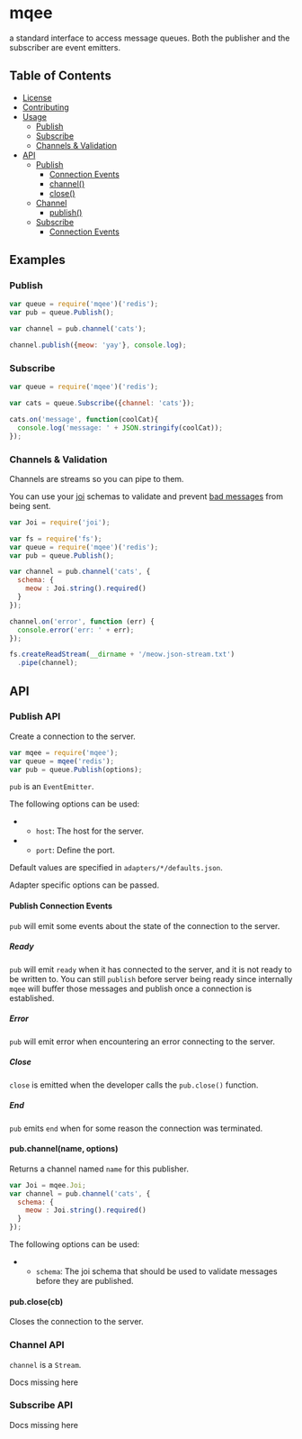 # mqee

a standard interface to access message queues. Both the publisher and the subscriber are event emitters.

## Table of Contents

- [License](https://github.com/yldio/mqee/blob/master/LICENSE.md)
- [Contributing](https://github.com/yldio/mqee/blob/master/CONTRIBUTING.md#contributing)
- [Usage](#usage)
  - [Publish](#publish)
  - [Subscribe](#subscribe)
  - [Channels & Validation](#channels--validation)
- [API](#api)
  - [Publish](#publish-api)
    - [Connection Events](#publish-connection-events)
    - [channel()](#pubchannelname-options)
    - [close()](#pubclosecb)
  - [Channel](#channel-api)
    - [publish()](#ddd)
  - [Subscribe](#subscribe-api)
    - [Connection Events](#subscribe-connection-events)

## Examples

### Publish

``` js
var queue = require('mqee')('redis');
var pub = queue.Publish();

var channel = pub.channel('cats');

channel.publish({meow: 'yay'}, console.log);
```

### Subscribe

```js
var queue = require('mqee')('redis');

var cats = queue.Subscribe({channel: 'cats'});

cats.on('message', function(coolCat){
  console.log('message: ' + JSON.stringify(coolCat));
});
```

### Channels & Validation

Channels are streams so you can pipe to them.

You can use your [joi](https://github.com/hapijs/joi) schemas to validate and prevent [bad messages](https://github.com/yldio/mqee/blob/master/examples/meow.json-stream.txt#L8) from being sent.

``` js
var Joi = require('joi');

var fs = require('fs');
var queue = require('mqee')('redis');
var pub = queue.Publish();

var channel = pub.channel('cats', {
  schema: {
    meow : Joi.string().required()
  }
});

channel.on('error', function (err) {
  console.error('err: ' + err);
});

fs.createReadStream(__dirname + '/meow.json-stream.txt')
  .pipe(channel);
```

## API

### Publish API

Create a connection to the server.

``` js
var mqee = require('mqee');
var queue = mqee('redis');
var pub = queue.Publish(options);
```

`pub` is an `EventEmitter`.

The following options can be used:

- * `host`: The host for the server.
- * `port`: Define the port.

Default values are specified in `adapters/*/defaults.json`.

Adapter specific options can be passed.

#### Publish Connection Events

`pub` will emit some events about the state of the connection to the server.

##### Ready

`pub` will emit `ready` when it has connected to the server, and it is not ready to be written to. You can still `publish` before server being ready since internally `mqee` will buffer those messages and publish once a connection is established.

##### Error

`pub` will emit error when encountering an error connecting to the server.


##### Close

`close` is emitted when the developer calls the `pub.close()` function.

##### End

`pub` emits `end` when for some reason the connection was terminated.

#### pub.channel(name, options)

Returns a channel named `name` for this publisher.

``` js
var Joi = mqee.Joi;
var channel = pub.channel('cats', {
  schema: {
    meow : Joi.string().required()
  }
});
```

The following options can be used:

- * `schema`: The joi schema that should be used to validate messages before they are published.

#### pub.close(cb)

Closes the connection to the server.

### Channel API

`channel` is a `Stream`.

Docs missing here

### Subscribe API

Docs missing here

